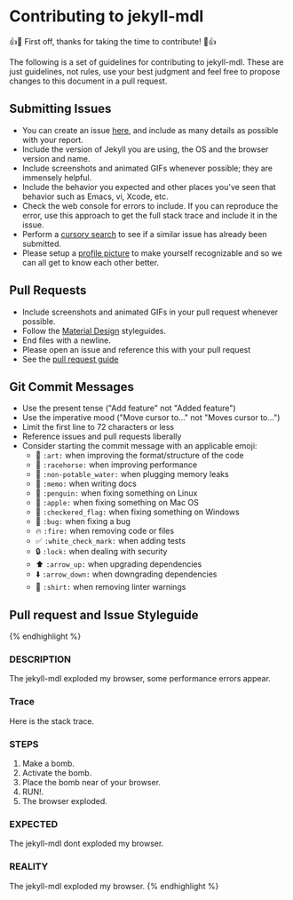 # Contributing to jekyll-mdl

:+1::tada: First off, thanks for taking the time to contribute! :tada::+1:

The following is a set of guidelines for contributing to jekyll-mdl.
These are just guidelines, not rules, use your best judgment and feel free to
propose changes to this document in a pull request.

## Submitting Issues

* You can create an issue [here](https://github.com/gdg-managua/jekyll-mdl/issues/new),
  and include as many details as possible with your report.
* Include the version of Jekyll you are using, the OS and the browser version and name.
* Include screenshots and animated GIFs whenever possible; they are immensely
  helpful.
* Include the behavior you expected and other places you've seen that behavior
  such as Emacs, vi, Xcode, etc.
* Check the web console for errors to include. If you can reproduce the error, use this approach to get the
  full stack trace and include it in the issue.
* Perform a [cursory search](https://github.com/gdg-managua/jekyll-mdl/issues?utf8=%E2%9C%93&q=is%3Aissue+is%3Aopen+)
  to see if a similar issue has already been submitted.
* Please setup a [profile picture](https://help.github.com/articles/how-do-i-set-up-my-profile-picture)
  to make yourself recognizable and so we can all get to know each other better.

## Pull Requests

* Include screenshots and animated GIFs in your pull request whenever possible.
* Follow the [Material Design](https://www.google.com/design/spec/material-design/introduction.html) styleguides.
* End files with a newline.
* Please open an issue and reference this with your pull request
* See the [pull request guide](#pull-request-and-issue-styleguide)

## Git Commit Messages

* Use the present tense ("Add feature" not "Added feature")
* Use the imperative mood ("Move cursor to..." not "Moves cursor to...")
* Limit the first line to 72 characters or less
* Reference issues and pull requests liberally
* Consider starting the commit message with an applicable emoji:
    * :art: `:art:` when improving the format/structure of the code
    * :racehorse: `:racehorse:` when improving performance
    * :non-potable_water: `:non-potable_water:` when plugging memory leaks
    * :memo: `:memo:` when writing docs
    * :penguin: `:penguin:` when fixing something on Linux
    * :apple: `:apple:` when fixing something on Mac OS
    * :checkered_flag: `:checkered_flag:` when fixing something on Windows
    * :bug: `:bug:` when fixing a bug
    * :fire: `:fire:` when removing code or files
    * :white_check_mark: `:white_check_mark:` when adding tests
    * :lock: `:lock:` when dealing with security
    * :arrow_up: `:arrow_up:` when upgrading dependencies
    * :arrow_down: `:arrow_down:` when downgrading dependencies
    * :shirt: `:shirt:` when removing linter warnings

## Pull request and Issue Styleguide

{% endhighlight %}
### DESCRIPTION
The jekyll-mdl exploded my browser, some performance errors appear.

### Trace
Here is the stack trace.

### STEPS
1. Make a bomb.
2. Activate the bomb.
3. Place the bomb near of your browser.
4. RUN!.
5. The browser exploded.

### EXPECTED
The jekyll-mdl dont exploded my browser.

### REALITY
The jekyll-mdl exploded my browser.
{% endhighlight %}
